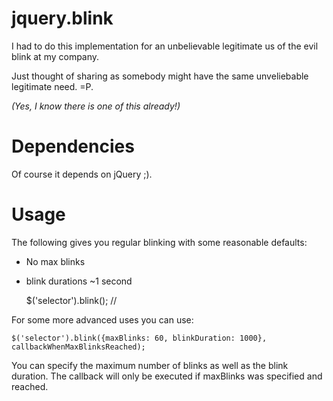 # jquery.blink

I had to do this implementation for an unbelievable legitimate us of the evil blink at my company.

Just thought of sharing as somebody might have the same unveliebable legitimate need. =P.

*(Yes, I know there is one of this already!)*

# Dependencies

Of course it depends on jQuery ;).

# Usage

The following gives you regular blinking with some reasonable defaults:
 * No max blinks
 * blink durations ~1 second

    $('selector').blink();  // 

For some more advanced uses you can use:

    $('selector').blink({maxBlinks: 60, blinkDuration: 1000}, callbackWhenMaxBlinksReached); 

You can specify the maximum number of blinks as well as the blink duration.
The callback will only be executed if maxBlinks was specified and reached.
